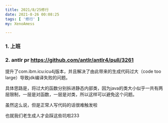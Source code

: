 ```yaml
---
title: 2021/8/25修行
date: 2021-8-26 00:08:25
tags: [ '修行' ]
my: XenoAmess

---
```


### 1. 上班

### 2. antlr pr https://github.com/antlr/antlr4/pull/3261

提升了com.ibm.icu:icu4j版本，并且解决了由此带来的生成代码过大（code too large）导致jdk编译失败的问题。

具体思路是，将过大的函数分别拆进静态内部类，因为java的类大小似乎一共有两层限制，一层是对函数，一层是对类，所以这样可以避免这个问题。

虽然这么说，但是正常人写代码的话很难触发啦

也就我们老生成人才会踩这些坑啦233
